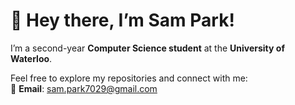 # 👋 Hey there, I’m Sam Park!  

I’m a second-year **Computer Science student** at the **University of Waterloo**.

Feel free to explore my repositories and connect with me:  
📧 **Email**: [sam.park7029@gmail.com](mailto:sam.park7029@gmail.com)
